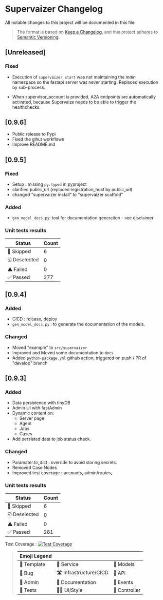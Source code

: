 # Supervaizer Changelog

All notable changes to this project will be documented in this file.

> The format is based on [Keep a Changelog](https://keepachangelog.com/en/1.0.0/), and this project adheres to [Semantic Versioning](https://semver.org/spec/v2.0.0.html).

## [Unreleased]

### Fixed

- Execution of `supervaizer start` was not maintaining the _main_ namespace so the fastapi server was never starting. Replaced execution by sub-process.

- When supervisor_account is provided, A2A endpoints are automatically activated, because Supervaize needs to be able to trigger the healthchecks.

## [0.9.6]

- Public release to Pypi
- Fixed the gihut workflows
- Improve README.md

## [0.9.5]

### Fixed

- Setup : missing `py.typed` in pyproject
- clarified public_url (replaced registration_host by public_url)
- changed "supervaizer install" to "supervaizer scaffold"

### Added

- `gen_model_docs.py`: tool for documentation generation - see disclaimer

### Unit tests results

| Status        | Count |
| ------------- | ----- |
| 🤔 Skipped    | 6     |
| ☑️ Deselected | 0     |
| ⚠️ Failed     | 0     |
| ✅ Passed     | 277   |

## [0.9.4]

### Added

- CICD : release, deploy
- `gen_model_docs.py` : to generate the documentation of the models.

### Changed

- Moved "example" to `src/supervaizer`
- Improved and Moved some documentation to `docs`
- Added `python-package.yml` github action, triggered on push / PR of "develop" branch

## [0.9.3]

### Added

- Data persistence with tinyDB
- Admin UI with fastAdmin
- Dynamic content on:
  - Server page
  - Agent
  - Jobs
  - Cases
- Add persisted data to job status check.

### Changed

- Paramater.to_dict : override to avoid storing secrets.
- Removed Case Nodes
- Improved test coverage : accounts, admin/routes,

### Unit tests results

| Status        | Count |
| ------------- | ----- |
| 🤔 Skipped    | 6     |
| ☑️ Deselected | 0     |
| ⚠️ Failed     | 0     |
| ✅ Passed     | 281   |

Test Coverage : [![Test Coverage](https://img.shields.io/badge/Coverage-81%25-brightgreen.svg)](https://github.com/supervaize/supervaizer)

> | Emoji Legend |                        |               |
> | ------------ | ---------------------- | ------------- |
> | 🌅 Template  | 🏹 Service             | 👔 Models     |
> | 🐛 Bug       | 🛣️ Infrastructure/CICD | 🔌 API        |
> | 💼 Admin     | 📖 Documentation       | 📰 Events     |
> | 🧪 Tests     | 🧑‍🎨 UI/Style            | 🎼 Controller |
